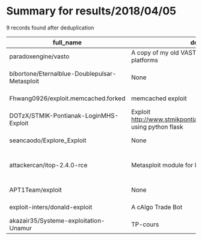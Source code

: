 
# Summary for results/2018/04/05
    
9 records found after deduplication

| full_name | description | html_url | matched_list | matched_count | pushed_at | size | stargazers_count | language | forks_count | vul_ids |
|-----------------------------------------------|-------------------------------------------------------------------------------|------------------------------------------------------------------|-----------------------------------------|-----------------|---------------------------|--------|--------------------|------------|---------------|-----------|
| paradoxengine/vasto | A copy of my old VASTO exploit kit for virtualization platforms | https://github.com/paradoxengine/vasto | ['exploit'] | 1 | 2018-04-05 19:43:20+00:00 | 142 | 3 | Ruby | 2 | [] |
| bibortone/Eternalblue-Doublepulsar-Metasploit | None | https://github.com/bibortone/Eternalblue-Doublepulsar-Metasploit | ['metasploit module OR payload'] | 1 | 2018-04-05 04:10:34+00:00 | 2877 | 1 | Ruby | 0 | [] |
| Fhwang0926/exploit.memcached.forked | memcached exploit | https://github.com/Fhwang0926/exploit.memcached.forked | ['exploit'] | 1 | 2018-04-05 11:27:38+00:00 | 201 | 1 | Python | 2 | [] |
| DOTzX/STMIK-Pontianak-LoginMHS-Exploit | Exploit http://www.stmikpontianak.ac.id/pages/loginmhs.php using python flask | https://github.com/DOTzX/STMIK-Pontianak-LoginMHS-Exploit | ['exploit'] | 1 | 2018-04-05 07:37:28+00:00 | 4 | 0 | Python | 0 | [] |
| seancaodo/Explore_Exploit | None | https://github.com/seancaodo/Explore_Exploit | ['exploit'] | 1 | 2018-04-05 09:10:01+00:00 | 1 | 0 | Python | 0 | [] |
| attackercan/itop-2.4.0-rce | Metasploit module for RCE in iTop <= 2.4.0 | https://github.com/attackercan/itop-2.4.0-rce | ['metasploit module OR payload', 'rce'] | 2 | 2018-04-05 15:56:26+00:00 | 8 | 6 | Ruby | 3 | [] |
| APT1Team/exploit | None | https://github.com/APT1Team/exploit | ['exploit'] | 1 | 2018-04-05 16:27:12+00:00 | 6 | 0 | | 0 | [] |
| exploit-inters/donald-exploit | A cAlgo Trade Bot | https://github.com/exploit-inters/donald-exploit | ['exploit'] | 1 | 2018-04-05 10:57:34+00:00 | 3 | 0 | | 0 | [] |
| akazair35/Systeme-exploitation-Unamur | TP-cours | https://github.com/akazair35/Systeme-exploitation-Unamur | ['exploit'] | 1 | 2018-04-05 21:43:15+00:00 | 1 | 0 | | 0 | [] |
